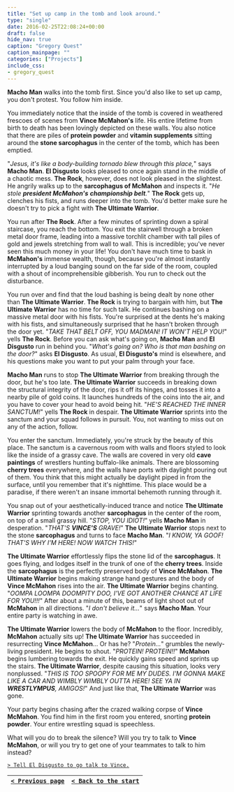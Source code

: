 ```yaml
---
title: "Set up camp in the tomb and look around."
type: "single"
date: 2016-02-25T22:08:24+00:00
draft: false
hide_nav: true
caption: "Gregory Quest"
caption_mainpage: ""
categories: ["Projects"]
include_css:
- gregory_quest
---
```


**Macho Man** walks into the tomb first. Since you'd also like to set up camp, you don't protest. You follow him inside.

You immediately notice that the inside of the tomb is covered in weathered frescoes of scenes from **Vince McMahon's** life. His entire lifetime from birth to death has been lovingly depicted on these walls. You also notice that there are piles of **protein powder** and **vitamin supplements** sitting around the **stone sarcophagus** in the center of the tomb, which has been emptied.

"*Jesus, it's like a body-building tornado blew through this place,*" says **Macho Man**. **El Disgusto** looks pleased to once again stand in the middle of a chaotic mess. **The Rock**, however, does not look pleased in the slightest. He angrily walks up to the **sarcophagus of McMahon** and inspects it. "*He stole **president McMahon's** **championship belt**.*" **The Rock** gets up, clenches his fists, and runs deeper into the tomb. You'd better make sure he doesn't try to pick a fight with **The Ultimate Warrior**.

You run after **The Rock**. After a few minutes of sprinting down a spiral staircase, you reach the bottom. You exit the stairwell through a broken metal door frame, leading into a massive torchlit chamber with tall piles of gold and jewels stretching from wall to wall. This is incredible; you've never seen this much money in your life! You don't have much time to bask in **McMahon's** immense wealth, though, because you're almost instantly interrupted by a loud banging sound on the far side of the room, coupled with a shout of incomprehensible gibberish. You run to check out the disturbance.

You run over and find that the loud bashing is being dealt by none other than **The Ultimate Warrior**. **The Rock** is trying to bargain with him, but **The Ultimate Warrior** has no time for such talk. He continues bashing on a massive metal door with his fists. You're surprised at the dents he's making with his fists, and simultaneously surprised that he hasn't broken through the door yet. "*TAKE THAT BELT OFF, YOU MADMAN! IT WON'T HELP YOU!*" yells **The Rock**. Before you can ask what's going on, **Macho Man** and **El Disgusto** run in behind you. "*What's going on? Who is that man bashing on the door?*" asks **El Disgusto**. As usual, **El Disgusto's** mind is elsewhere, and his questions make you want to put your palm through your face.

**Macho Man** runs to stop **The Ultimate Warrior** from breaking through the door, but he's too late. **The Ultimate Warrior** succeeds in breaking down the structural integrity of the door, rips it off its hinges, and tosses it into a nearby pile of gold coins. It launches hundreds of the coins into the air, and you have to cover your head to avoid being hit. "*HE'S REACHED THE INNER SANCTUM!*" yells **The Rock** in despair. **The Ultimate Warrior** sprints into the sanctum and your squad follows in pursuit. You, not wanting to miss out on any of the action, follow.

You enter the sanctum. Immediately, you're struck by the beauty of this place. The sanctum is a cavernous room with walls and floors styled to look like the inside of a grassy cave. The walls are covered in very old **cave paintings** of wrestlers hunting buffalo-like animals. There are blossoming **cherry trees** everywhere, and the walls have ports with daylight pouring out of them. You think that this might actually be daylight piped in from the surface, until you remember that it's nighttime. This place would be a paradise, if there weren't an insane immortal behemoth running through it. 

You snap out of your aesthetically-induced trance and notice **The Ultimate Warrior** sprinting towards another **sarcophagus** in the center of the room, on top of a small grassy hill. "*STOP, YOU IDIOT!*" yells **Macho Man** in desperation. "*THAT'S **VINCE'S** GRAVE!*" **The Ultimate Warrior** stops next to the stone **sarcophagus** and turns to face **Macho Man**. "*I KNOW, YA GOOF! THAT'S WHY I'M HERE! NOW WATCH THIS!*"

**The Ultimate Warrior** effortlessly flips the stone lid of the **sarcophagus**. It goes flying, and lodges itself in the trunk of one of the **cherry trees**. Inside the **sarcophagus** is the perfectly preserved body of **Vince McMahon**. **The Ultimate Warrior** begins making strange hand gestures and the body of **Vince McMahon** rises into the air. **The Ultimate Warrior** begins chanting. "*OOMPA LOOMPA DOOMPITY DOO, I'VE GOT ANOTHER CHANCE AT LIFE FOR YOU!!!*" After about a minute of this, beams of light shoot out of **McMahon** in all directions. "*I don't believe it...*" says **Macho Man**. Your entire party is watching in awe. 

**The Ultimate Warrior** lowers the body of **McMahon** to the floor. Incredibly, **McMahon** actually sits up! **The Ultimate Warrior** has succeeded in resurrecting **Vince McMahon**... Or has he? "*Protein...*" grumbles the newly-living president. He begins to shout. "*PROTEIN! PROTEIN!!*" **McMahon** begins lumbering towards the exit. He quickly gains speed and sprints up the stairs. **The Ultimate Warrior**, despite causing this situation, looks very nonplussed. "*THIS IS TOO SPOOPY FOR ME MY DUDES. I'M GONNA MAKE LIKE A CAR AND WIMBLY WIMBLY OUTTA HERE! SEE YA IN **WRESTLYMPUS**, AMIGOS!*" And just like that, **The Ultimate Warrior** was gone.

Your party begins chasing after the crazed walking corpse of **Vince McMahon**. You find him in the first room you entered, snorting **protein powder**. Your entire wrestling squad is speechless.

What will you do to break the silence? Will you try to talk to **Vince McMahon**, or will you try to get one of your teammates to talk to him instead?

[``> Tell El Disgusto to go talk to Vince.``](../27)

|[``< Previous page``](../25)|[``< Back to the start``](../)|
|---|---|
